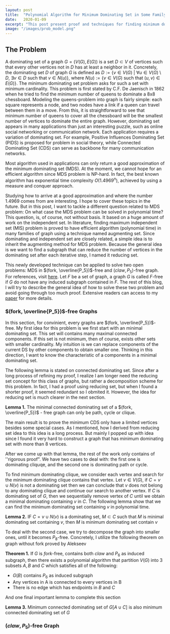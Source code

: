 ```yaml
---
layout: post
title:  "Polynomial Algorithm for Minimum Dominating Set in Some Family of Graphs"
date:   2020-01-09
excerpt: "This post present proof and techniques for finding minimum dominating set in some families of graphs"
image: "/images/prob_model.png"
---
```


## The Problem
A dominating set of a graph $G = (V(G),E(G))$ is a set $D \subset V$ of vertices such that every other vertices not in $D$ has at least a neighbor in it. Concretely, the dominating set $D$ of graph $G$ is defined as $D := \{v \in V(G) \ | \ \forall u \in V(G) \setminus D, \ \exists v \in D \ \text{such that} \ v \in N(u) \}$, where $N(u) := \{v \in V(G) \text{ such that } (u,v) \in E(G)\}$. The minimum dominating set problem asks for such a set with minimum cardinality. This problem is first stated by C.F. De Jaenisch in 1862 when he tried to find the minimum number of queens to dominate a 8x8 chessboard. Modeling the queens-problem into graph is fairly simple: each square represents a node, and two nodes have a link if a queen can travel between them in a move. From this, it is straightforward to see that minimum number of queens to cover all the chessboard will be the smallest number of vertices to dominate the entire graph. 
However, dominating set appears in many applications than just an interesting puzzle, such as online social networking or communication network. Each application requires a variation of dominating set. For example, Positive Influences Dominating Set (PIDS) is proposed for problem in social theory, while Connected Dominating Set (CDS) can serve as backbone for many communication networks. 

Most algorithm used in applications can only return a good approximation of the minimum dominating set (MDS). At the moment, we cannot hope for an efficient algorithm since MDS problem is NP-hard. In fact, the best known algorithm has exponential time complexity $O(1.4969^n)$, achieved by using a measure and conquer approach. 

Studying how to arrive at a good approximation and where the number $1.4969$ comes from are interesting. I hope to cover these topics in the future. But in this post, I want to tackle a different question related to MDS problem: On what case the MDS problem can be solved in polynomial time? This question, is, of course, not without basis. It based on a huge amount of work on the independent set. In literature, finding maximum independent set (MIS) problem is proved to have efficient algorithm (polynomial time) in many families of graph using a technique named augmenting set. Since dominating and independent set are closely related, a simple idea is to inherit the augmenting method for MDS problem. Because the general idea is we want to find a subgraph that can reduce the number of vertices in the dominating set after each iterative step, I named it reducing set. 

This newly developed technique can be applied to solve two open problems: MDS in $(fork, \overline{P_5})$-free and $(claw, P_5)$-free graph. For references, visit [here](http://www.graphclasses.org/classes/problem_Domination.html). Let $F$ be a set of graph, a graph $G$ is called $F$-free if $G$ do not have any induced subgraph contained in $F$. The rest of this blog, I will try to describe the general idea of how to solve these two problem and avoid going through too much proof. Extensive readers can access to my [paper](/docs/Polynomial_Algorithm_for_Minimum_Dominating_Set.pdf) for more details.

<script type="text/tikz"> \begin{tikzpicture} 
\draw[fill=black] (0,1) circle (3pt);
\draw[fill=black] (1,0) circle (3pt);
\draw[fill=black] (2,1) circle (3pt);
\draw[fill=black] (1,-1) circle (3pt) node[below]{claw};
\draw[thick] (0,1)--(1,0)--(2,1) -- (1,0)--(1,-1);

\draw[fill=black] (3,1) circle (3pt);
\draw[fill=black] (4,0) circle (3pt);
\draw[fill=black] (5,1) circle (3pt);
\draw[fill=black] (4,-1) circle (3pt);
\draw[fill=black] (4,-2) circle (3pt) node[below]{fork};
\draw[thick] (3,1)--(4,0)--(5,1)--(4,0)--(4,-1)--(4,-2);

\draw[fill=black] (6,1) circle (3pt);
\draw[fill=black] (7,0) circle (3pt);
\draw[fill=black] (8,1) circle (3pt);
\draw[fill=black] (7,-1) circle (3pt);
\draw[fill=black] (7,-2) circle (3pt) node[below]{$\overline{P_5}$};
\draw[thick] (7,0)--(8,1)--(6,1)--(7,0)--(7,-1)--(7,-2);

\draw[fill=black] (9,0) circle (3pt);
\draw[fill=black] (10.5,0) circle (3pt);
\draw[fill=black] (12,0) circle (3pt) node[below]{$P_5$};
\draw[fill=black] (13.5,0) circle (3pt);
\draw[fill=black] (15,0) circle (3pt);
\draw[thick] (9,0)--(15,0);
\end{tikzpicture} </script>


### $(fork, \overline{P_5})$-free Graphs
In this section, for convinient, every graphs are $(fork, \overline{P_5})$-free. My first idea for this problem is we first start with an minimal dominating set. This set will contains many maximal connected components. If this set is not minimum, then of course, exists other sets with smaller cardinality. My intuition is we can replace components of the current DS by other components to obtain smaller one. Thinking in this direction, I want to know the characteristic of a components in a minimal dominating set.

The following lemma is stated on connected dominating set. Since after a long process of refining my proof, I realize I am longer need the reducing set concept for this class of graphs, but rather a decomposition scheme for this problem. In fact, I had a proof using  reducing set, but when I found a shorter proof, it seemed redundant so I obmited it. However, the idea for reducing set is much clearer in the next section.

**Lemma 1.** The minimal connected dominating set of a $(fork, \overline{P_5})$ - free graph can only be path, cycle or clique.

The main result is to prove the minimum CDS only have a limited vertices besides some special cases. As I mentioned, how I derived from reducing set idea to this idea is a long process. But mainly I popped up with idea since I found it very hard to construct a graph that has minimum dominating set with more than 8 vertices.

After we come up with that lemma, the rest of the work only contains of ''rigorous proof". We have two cases to deal with: the first one is dominating cliquqe, and the second one is dominating path or cycle.

To find minimum dominating clique, we consider each vertex and search for the minimum dominating clique contains that vertex. Let $v \in V(G)$, if $C = v \cup N(v)$ is not a dominating set then we can conclude that $v$ does not belong to any dominating clique and continue our search to another vertex. If $C$ is dominating set of $G$, then we sequentially remove vertex of $C$ until we obtain a minimal dominating containing $v$ in $C$. The following lemma show that we can find the minimum dominating set containing $v$ in polynomial time.

**Lemma 2.** IF $C = v\cup N(v)$ is a dominating set, $M \subset  C$ such that $M$ is minimal dominating set containing $v$, then $M$ is minimum dominating set contain $v$

To deal with the second case, we try to decompose the graph into smaller ones, until it becomes $P_8$-free. Concretely, I utilize the following theorem on graph without fork proved by Alekseev

**Theorem 1.** If $G$ is $fork$-free, contains both $claw$ and $P_6$ as induced subgraph, then there exists a polynomial algorithm that partition $V(G)$ into 3 subsets $A, B$ and $C$ which satisfies all of the following:
* $G(B)$ contains $P_6$ as induced subgraph
* Any vertices in A is connected to every vertices in B
* There is no edge which has endpoints in $B$ and $C$


And one final important lemma to complete this section

**Lemma 3.** Minimum connected dominating set of $G[A \cup C]$ is also minimum connected dominating set of $G$




### $(claw, P_5)$-free Graph







